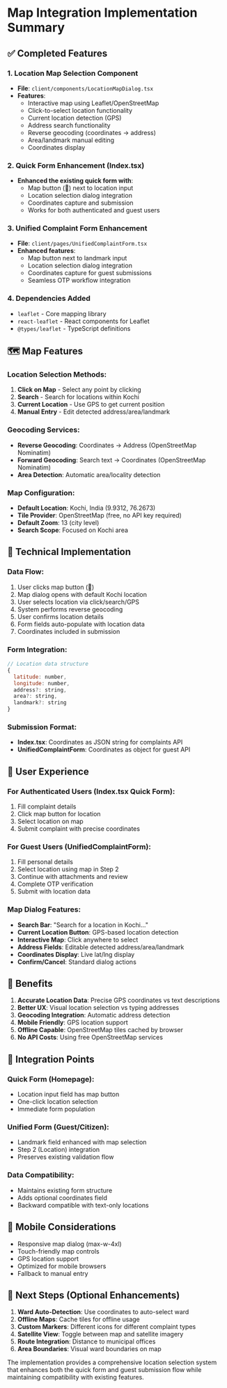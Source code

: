 # Map Integration Implementation Summary

## ✅ **Completed Features**

### **1. Location Map Selection Component**

- **File**: `client/components/LocationMapDialog.tsx`
- **Features**:
  - Interactive map using Leaflet/OpenStreetMap
  - Click-to-select location functionality
  - Current location detection (GPS)
  - Address search functionality
  - Reverse geocoding (coordinates → address)
  - Area/landmark manual editing
  - Coordinates display

### **2. Quick Form Enhancement (Index.tsx)**

- **Enhanced the existing quick form with**:
  - Map button (📍) next to location input
  - Location selection dialog integration
  - Coordinates capture and submission
  - Works for both authenticated and guest users

### **3. Unified Complaint Form Enhancement**

- **File**: `client/pages/UnifiedComplaintForm.tsx`
- **Enhanced features**:
  - Map button next to landmark input
  - Location selection dialog integration
  - Coordinates capture for guest submissions
  - Seamless OTP workflow integration

### **4. Dependencies Added**

- `leaflet` - Core mapping library
- `react-leaflet` - React components for Leaflet
- `@types/leaflet` - TypeScript definitions

## **🗺️ Map Features**

### **Location Selection Methods**:

1. **Click on Map** - Select any point by clicking
2. **Search** - Search for locations within Kochi
3. **Current Location** - Use GPS to get current position
4. **Manual Entry** - Edit detected address/area/landmark

### **Geocoding Services**:

- **Reverse Geocoding**: Coordinates → Address (OpenStreetMap Nominatim)
- **Forward Geocoding**: Search text → Coordinates (OpenStreetMap Nominatim)
- **Area Detection**: Automatic area/locality detection

### **Map Configuration**:

- **Default Location**: Kochi, India (9.9312, 76.2673)
- **Tile Provider**: OpenStreetMap (free, no API key required)
- **Default Zoom**: 13 (city level)
- **Search Scope**: Focused on Kochi area

## **🔧 Technical Implementation**

### **Data Flow**:

1. User clicks map button (📍)
2. Map dialog opens with default Kochi location
3. User selects location via click/search/GPS
4. System performs reverse geocoding
5. User confirms location details
6. Form fields auto-populate with location data
7. Coordinates included in submission

### **Form Integration**:

```javascript
// Location data structure
{
  latitude: number,
  longitude: number,
  address?: string,
  area?: string,
  landmark?: string
}
```

### **Submission Format**:

- **Index.tsx**: Coordinates as JSON string for complaints API
- **UnifiedComplaintForm**: Coordinates as object for guest API

## **🚀 User Experience**

### **For Authenticated Users** (Index.tsx Quick Form):

1. Fill complaint details
2. Click map button for location
3. Select location on map
4. Submit complaint with precise coordinates

### **For Guest Users** (UnifiedComplaintForm):

1. Fill personal details
2. Select location using map in Step 2
3. Continue with attachments and review
4. Complete OTP verification
5. Submit with location data

### **Map Dialog Features**:

- **Search Bar**: "Search for a location in Kochi..."
- **Current Location Button**: GPS-based location detection
- **Interactive Map**: Click anywhere to select
- **Address Fields**: Editable detected address/area/landmark
- **Coordinates Display**: Live lat/lng display
- **Confirm/Cancel**: Standard dialog actions

## **🌟 Benefits**

1. **Accurate Location Data**: Precise GPS coordinates vs text descriptions
2. **Better UX**: Visual location selection vs typing addresses
3. **Geocoding Integration**: Automatic address detection
4. **Mobile Friendly**: GPS location support
5. **Offline Capable**: OpenStreetMap tiles cached by browser
6. **No API Costs**: Using free OpenStreetMap services

## **🔄 Integration Points**

### **Quick Form (Homepage)**:

- Location input field has map button
- One-click location selection
- Immediate form population

### **Unified Form (Guest/Citizen)**:

- Landmark field enhanced with map selection
- Step 2 (Location) integration
- Preserves existing validation flow

### **Data Compatibility**:

- Maintains existing form structure
- Adds optional coordinates field
- Backward compatible with text-only locations

## **📱 Mobile Considerations**

- Responsive map dialog (max-w-4xl)
- Touch-friendly map controls
- GPS location support
- Optimized for mobile browsers
- Fallback to manual entry

## **🎯 Next Steps (Optional Enhancements)**

1. **Ward Auto-Detection**: Use coordinates to auto-select ward
2. **Offline Maps**: Cache tiles for offline usage
3. **Custom Markers**: Different icons for different complaint types
4. **Satellite View**: Toggle between map and satellite imagery
5. **Route Integration**: Distance to municipal offices
6. **Area Boundaries**: Visual ward boundaries on map

The implementation provides a comprehensive location selection system that enhances both the quick form and guest submission flow while maintaining compatibility with existing features.
